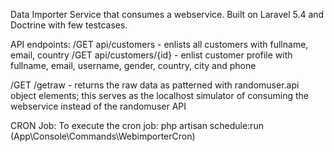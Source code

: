 Data Importer Service that consumes a webservice. Built on Laravel 5.4 and Doctrine with few testcases.

API endpoints:
/GET api/customers  - enlists all customers with fullname, email, country
/GET api/customers/{id} - enlist customer profile with fullname, email, username, gender, country, city and phone

/GET /getraw - returns the raw data as patterned with randomuser.api object elements; this serves as the localhost simulator of consuming the webservice instead of the randomuser API

CRON Job:
To execute the cron job:
php artisan schedule:run 
(App\Console\Commands\WebimporterCron)